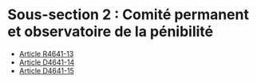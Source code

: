 # Sous-section 2 : Comité permanent et observatoire de la pénibilité

* [Article R4641-13](./LEGIARTI000019829735.md)
* [Article D4641-14](./LEGIARTI000019829732.md)
* [Article D4641-15](./LEGIARTI000019829729.md)
